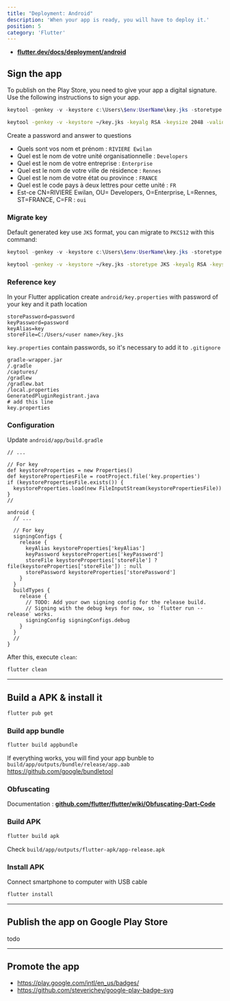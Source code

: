 ```yaml
---
title: "Deployment: Android"
description: 'When your app is ready, you will have to deploy it.'
position: 5
category: 'Flutter'
---
```



<content-alert type="info">

- [**flutter.dev/docs/deployment/android**](https://flutter.dev/docs/deployment/android)

</content-alert>

## Sign the app

To publish on the Play Store, you need to give your app a digital signature. Use the following instructions to sign your app.

<content-code-group>
  <content-code-block label="Windows" active>

  ```powershell
  keytool -genkey -v -keystore c:\Users\$env:UserName\key.jks -storetype JKS -keyalg RSA -keysize 2048 -validity 10000 -alias key
  ```

  </content-code-block>
  <content-code-block label="Linux/Mac">

  ```bash
  keytool -genkey -v -keystore ~/key.jks -keyalg RSA -keysize 2048 -validity 10000 -alias key
  ```

  </content-code-block>
</content-code-group>

Create a password and answer to questions

- Quels sont vos nom et prénom : `RIVIERE Ewilan`
- Quel est le nom de votre unité organisationnelle : `Developers`
- Quel est le nom de votre entreprise : `Enterprise`
- Quel est le nom de votre ville de résidence : `Rennes`
- Quel est le nom de votre état ou province : `FRANCE`
- Quel est le code pays à deux lettres pour cette unité : `FR`
- Est-ce CN=RIVIERE Ewilan, OU= Developers, O=Enterprise, L=Rennes, ST=FRANCE, C=FR : `oui`

### Migrate key

Default generated key use `JKS` format, you can migrate to `PKCS12` with this command:

<content-code-group>
  <content-code-block label="Windows" active>

  ```powershell
  keytool -genkey -v -keystore c:\Users\$env:UserName\key.jks -storetype JKS -keyalg RSA -keysize 2048 -validity 10000 -alias key
  ```

  </content-code-block>
  <content-code-block label="Linux/Mac">

  ```bash
  keytool -genkey -v -keystore ~/key.jks -storetype JKS -keyalg RSA -keysize 2048 -validity 10000 -alias key
  ```

  </content-code-block>
</content-code-group>

### Reference key

In your Flutter application create `android/key.properties` with password of your key and it path location

```properties[android/key.properties]
storePassword=password
keyPassword=password
keyAlias=key
storeFile=C:/Users/<user name>/key.jks
```

`key.properties` contain passwords, so it's necessary to add it to `.gitignore`

```bash[android/.gitignore]
gradle-wrapper.jar
/.gradle
/captures/
/gradlew
/gradlew.bat
/local.properties
GeneratedPluginRegistrant.java
# add this line
key.properties
```

### Configuration

Update `android/app/build.gradle`

```groovy[android/app/build.gradle]
// ...

// For key
def keystoreProperties = new Properties()
def keystorePropertiesFile = rootProject.file('key.properties')
if (keystorePropertiesFile.exists()) {
  keystoreProperties.load(new FileInputStream(keystorePropertiesFile))
}
//

android {
  // ...

  // For key
  signingConfigs {
    release {
      keyAlias keystoreProperties['keyAlias']
      keyPassword keystoreProperties['keyPassword']
      storeFile keystoreProperties['storeFile'] ? file(keystoreProperties['storeFile']) : null
      storePassword keystoreProperties['storePassword']
    }
  }
  buildTypes {
    release {
      // TODO: Add your own signing config for the release build.
      // Signing with the debug keys for now, so `flutter run --release` works.
      signingConfig signingConfigs.debug
    }
  }
  //
}
```

After this, execute `clean`:

```bash
flutter clean
```

---

## Build a APK & install it

```bash
flutter pub get
```

### Build app bundle

```bash
flutter build appbundle
```

If everything works, you will find your app bunble to `build/app/outputs/bundle/release/app.aab`  
<https://github.com/google/bundletool>

### Obfuscating

Documentation : [**github.com/flutter/flutter/wiki/Obfuscating-Dart-Code**](https://github.com/flutter/flutter/wiki/Obfuscating-Dart-Code)

### Build APK

```bash
flutter build apk
```

Check `build/app/outputs/flutter-apk/app-release.apk`

### Install APK

Connect smartphone to computer with USB cable

```bash
flutter install
```

---

## Publish the app on Google Play Store

todo

---

## Promote the app

- <https://play.google.com/intl/en_us/badges/>
- <https://github.com/steverichey/google-play-badge-svg>
